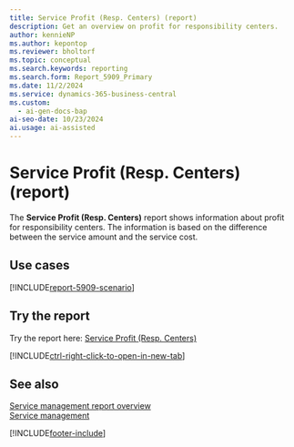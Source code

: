 ```yaml
---
title: Service Profit (Resp. Centers) (report)
description: Get an overview on profit for responsibility centers.
author: kennieNP
ms.author: kepontop
ms.reviewer: bholtorf
ms.topic: conceptual
ms.search.keywords: reporting
ms.search.form: Report_5909_Primary
ms.date: 11/2/2024
ms.service: dynamics-365-business-central
ms.custom:
  - ai-gen-docs-bap
ai-seo-date: 10/23/2024
ai.usage: ai-assisted
---
```


# Service Profit (Resp. Centers) (report)

The **Service Profit (Resp. Centers)** report shows information about profit for responsibility centers. The information is based on the difference between the service amount and the service cost.

## Use cases

[!INCLUDE[report-5909-scenario](../includes/report-5909-scenario-include.md)]

<!-- 

Prompt

Below is a report in an ERP system. Provide 3-4 use cases for different personas working with project management or finance for projects.

Format like this:    
  
As a <persona>, use the report to    
* use case 1  
* use case 2    

Do not capitalize the persona names. 

Do not start lines with "Use the data to"

## Report name
Service Profit (Resp. Centers)

## Report description

### What the report does

### Use cases

Please include your data sources and URLs

-->

## Try the report

Try the report here: [Service Profit (Resp. Centers)](https://businesscentral.dynamics.com?report=5909)

[!INCLUDE[ctrl-right-click-to-open-in-new-tab](../includes/ctrl-right-click-to-open-in-new-tab.md)]

## See also

[Service management report overview](../service-reports.md)  
[Service management](../service-service.md)  

[!INCLUDE[footer-include](../includes/footer-banner.md)]